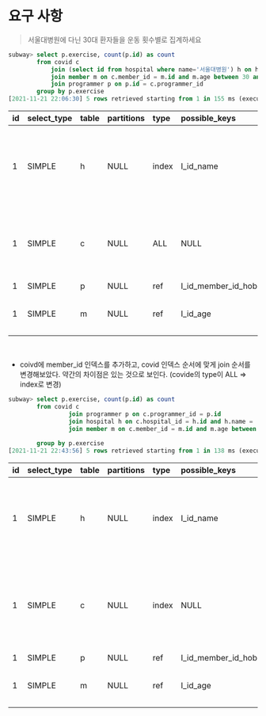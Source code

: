 # 요구 사항

> 서울대병원에 다닌 30대 환자들을 운동 횟수별로 집계하세요

```sql
subway> select p.exercise, count(p.id) as count
        from covid c
            join (select id from hospital where name='서울대병원') h on h.id = c.hospital_id
            join member m on c.member_id = m.id and m.age between 30 and 39
            join programmer p on p.id = c.programmer_id
        group by p.exercise
[2021-11-21 22:06:30] 5 rows retrieved starting from 1 in 155 ms (execution: 147 ms, fetching: 8 ms)
```

| id | select\_type | table | partitions | type | possible\_keys | key | key\_len | ref | rows | filtered | Extra |
| :--- | :--- | :--- | :--- | :--- | :--- | :--- | :--- | :--- | :--- | :--- | :--- |
| 1 | SIMPLE | h | NULL | index | I\_id\_name | I\_id\_name | 1028 | NULL | 32 | 10 | Using where; Using index; Using temporary; Using filesort |
| 1 | SIMPLE | c | NULL | ALL | NULL | NULL | NULL | NULL | 315397 | 10 | Using where; Using join buffer \(Block Nested Loop\) |
| 1 | SIMPLE | p | NULL | ref | I\_id\_member\_id\_hobby\_country | I\_id\_member\_id\_hobby\_country | 9 | subway.c.programmer\_id | 1 | 100 | NULL |
| 1 | SIMPLE | m | NULL | ref | I\_id\_age | I\_id\_age | 5 | subway.c.member\_id | 1 | 11.11 | Using where; Using index |

<br>

- coivd에 member_id 인덱스를 추가하고, covid 인덱스 순서에 맞게 join 순서를 변경해보았다. 약간의 차이점은 있는 것으로 보인다. (covide의 type이 ALL => index로 변경)

```sql
subway> select p.exercise, count(p.id) as count
        from covid c
                 join programmer p on c.programmer_id = p.id
                 join hospital h on c.hospital_id = h.id and h.name = '서울대병원'
                 join member m on c.member_id = m.id and m.age between 30 and 39
        
        group by p.exercise
[2021-11-21 22:43:56] 5 rows retrieved starting from 1 in 138 ms (execution: 126 ms, fetching: 12 ms)
```


| id | select\_type | table | partitions | type | possible\_keys | key | key\_len | ref | rows | filtered | Extra |
| :--- | :--- | :--- | :--- | :--- | :--- | :--- | :--- | :--- | :--- | :--- | :--- |
| 1 | SIMPLE | h | NULL | index | I\_id\_name | I\_id\_name | 1028 | NULL | 32 | 10 | Using where; Using index; Using temporary; Using filesort |
| 1 | SIMPLE | c | NULL | index | NULL | I\_id\_programmer\_id\_hospital\_id\_member\_id | 36 | NULL | 315397 | 10 | Using where; Using index; Using join buffer \(Block Nested Loop\) |
| 1 | SIMPLE | p | NULL | ref | I\_id\_member\_id\_hobby\_country | I\_id\_member\_id\_hobby\_country | 9 | subway.c.programmer\_id | 1 | 100 | NULL |
| 1 | SIMPLE | m | NULL | ref | I\_id\_age | I\_id\_age | 5 | subway.c.member\_id | 1 | 11.11 | Using where; Using index |
